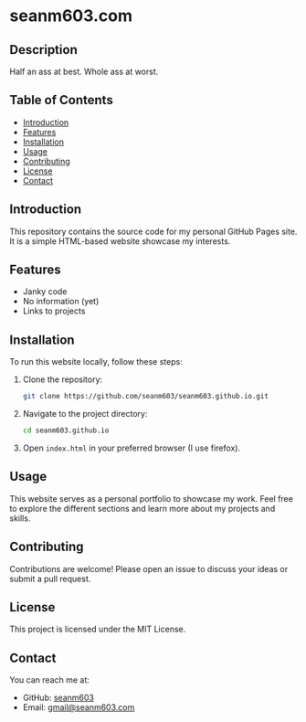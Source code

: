 # seanm603.com

## Description
Half an ass at best. Whole ass at worst.

## Table of Contents
- [Introduction](#introduction)
- [Features](#features)
- [Installation](#installation)
- [Usage](#usage)
- [Contributing](#contributing)
- [License](#license)
- [Contact](#contact)

## Introduction
This repository contains the source code for my personal GitHub Pages site. It is a simple HTML-based website showcase my interests.

## Features
- Janky code
- No information (yet)
- Links to projects

## Installation
To run this website locally, follow these steps:
1. Clone the repository:
    ```sh
    git clone https://github.com/seanm603/seanm603.github.io.git
    ```
2. Navigate to the project directory:
    ```sh
    cd seanm603.github.io
    ```
3. Open `index.html` in your preferred browser (I use firefox).

## Usage
This website serves as a personal portfolio to showcase my work. Feel free to explore the different sections and learn more about my projects and skills.

## Contributing
Contributions are welcome! Please open an issue to discuss your ideas or submit a pull request.

## License
This project is licensed under the MIT License.

## Contact
You can reach me at:
- GitHub: [seanm603](https://github.com/seanm603)
- Email: [gmail@seanm603.com](mailto:gmail@seanm603.com)
